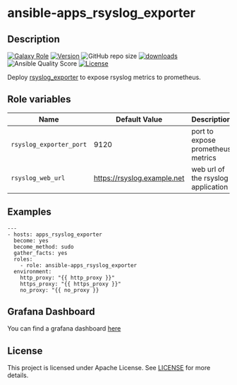 # ansible-apps_rsyslog_exporter

## Description

[![Galaxy Role](https://img.shields.io/badge/galaxy-apps_rsyslog_exporter-purple?style=flat)](https://galaxy.ansible.com/lotusnoir/apps_rsyslog_exporter)
[![Version](https://img.shields.io/github/release/lotusnoir/ansible-apps_rsyslog_exporter.svg)](https://github.com/lotusnoir/ansible-apps_rsyslog_exporter/releases/latest)
![GitHub repo size](https://img.shields.io/github/repo-size/lotusnoir/ansible-apps_rsyslog_exporter?color=orange&style=flat)
[![downloads](https://img.shields.io/ansible/role/d/56111)](https://galaxy.ansible.com/lotusnoir/apps_rsyslog_exporter)
![Ansible Quality Score](https://img.shields.io/ansible/quality/56111)
[![License](https://img.shields.io/badge/license-Apache--2.0-brightgreen?style=flat)](https://opensource.org/licenses/Apache-2.0)


Deploy [rsyslog_exporter](https://github.com/momorientes/rsyslog_exporter) to expose rsyslog metrics to prometheus.

## Role variables

| Name                     | Default Value                | Description                           |
| ------------------------ | ---------------------------- | --------------------------------------|
| `rsyslog_exporter_port` | 9120                         | port to expose prometheus metrics     |
| `rsyslog_web_url`       | https://rsyslog.example.net | web url of the rsyslog application   |

## Examples

	---
	- hosts: apps_rsyslog_exporter
	  become: yes
	  become_method: sudo
	  gather_facts: yes
	  roles:
	    - role: ansible-apps_rsyslog_exporter
	  environment: 
	    http_proxy: "{{ http_proxy }}"
	    https_proxy: "{{ https_proxy }}"
	    no_proxy: "{{ no_proxy }}


## Grafana Dashboard

You can find a grafana dashboard [here](https://grafana.com/grafana/dashboards/13556)


## License

This project is licensed under Apache License. See [LICENSE](/LICENSE) for more details.
